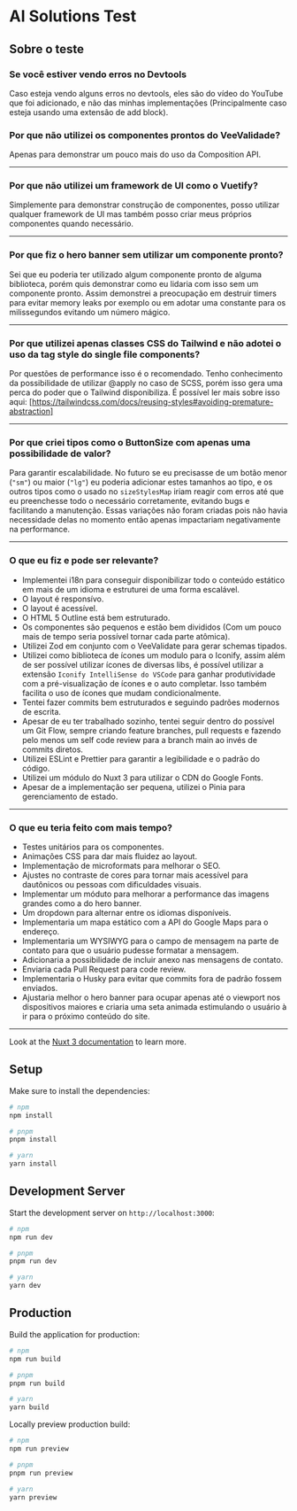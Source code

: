 # AI Solutions Test

## Sobre o teste

### Se você estiver vendo erros no Devtools

Caso esteja vendo alguns erros no devtools, eles são do vídeo do YouTube que foi adicionado, e não das minhas implementações (Principalmente caso esteja usando uma extensão de add block).

### Por que não utilizei os componentes prontos do VeeValidade?

Apenas para demonstrar um pouco mais do uso da Composition API.

---

### Por que não utilizei um framework de UI como o Vuetify?

Simplemente para demonstrar construção de componentes, posso utilizar qualquer framework de UI mas também posso criar meus próprios componentes quando necessário.

---

### Por que fiz o hero banner sem utilizar um componente pronto?

Sei que eu poderia ter utilizado algum componente pronto de alguma biblioteca, porém quis demonstrar como eu lidaria com isso sem um componente pronto. Assim demonstrei a preocupação em destruir timers para evitar memory leaks por exemplo ou em adotar uma constante para os milissegundos evitando um número mágico.

---

### Por que utilizei apenas classes CSS do Tailwind e não adotei o uso da tag style do single file components?

Por questões de performance isso é o recomendado. Tenho conhecimento da possibilidade de utilizar @apply no caso de SCSS, porém isso gera uma perca do poder que o Tailwind disponibiliza. É possível ler mais sobre isso aqui: [https://tailwindcss.com/docs/reusing-styles#avoiding-premature-abstraction]

---

### Por que criei tipos como o ButtonSize com apenas uma possibilidade de valor?

Para garantir escalabilidade. No futuro se eu precisasse de um botão menor (`"sm"`) ou maior (`"lg"`) eu poderia adicionar estes tamanhos ao tipo, e os outros tipos como o usado no `sizeStylesMap` iriam reagir com erros até que eu preenchesse todo o necessário corretamente, evitando bugs e facilitando a manutenção. Essas variações não foram criadas pois não havia necessidade delas no momento então apenas impactariam negativamente na performance.

---

### O que eu fiz e pode ser relevante?

- Implementei i18n para conseguir disponibilizar todo o conteúdo estático em mais de um idioma e estruturei de uma forma escalável.
- O layout é responsívo.
- O layout é acessível.
- O HTML 5 Outline está bem estruturado.
- Os componentes são pequenos e estão bem divididos (Com um pouco mais de tempo seria possível tornar cada parte atômica).
- Utilizei Zod em conjunto com o VeeValidate para gerar schemas tipados.
- Utilizei como biblioteca de ícones um modulo para o Iconify, assim além de ser possível utilizar ícones de diversas libs, é possível utilizar a extensão `Iconify IntelliSense do VSCode` para ganhar produtividade com a pré-visualização de ícones e o auto completar. Isso também facilita o uso de ícones que mudam condicionalmente.
- Tentei fazer commits bem estruturados e seguindo padrões modernos de escrita.
- Apesar de eu ter trabalhado sozinho, tentei seguir dentro do possível um Git Flow, sempre criando feature branches, pull requests e fazendo pelo menos um self code review para a branch main ao invés de commits diretos.
- Utilizei ESLint e Prettier para garantir a legibilidade e o padrão do código.
- Utilizei um módulo do Nuxt 3 para utilizar o CDN do Google Fonts.
- Apesar de a implementação ser pequena, utilizei o Pinia para gerenciamento de estado.

---

### O que eu teria feito com mais tempo?

- Testes unitários para os componentes.
- Animações CSS para dar mais fluidez ao layout.
- Implementação de microformats para melhorar o SEO.
- Ajustes no contraste de cores para tornar mais acessível para dautônicos ou pessoas com dificuldades visuais.
- Implementar um móduto para melhorar a performance das imagens grandes como a do hero banner.
- Um dropdown para alternar entre os idiomas disponíveis.
- Implementaria um mapa estático com a API do Google Maps para o endereço.
- Implementaria um WYSIWYG para o campo de mensagem na parte de contato para que o usuário pudesse formatar a mensagem.
- Adicionaria a possibilidade de incluir anexo nas mensagens de contato.
- Enviaria cada Pull Request para code review.
- Implementaria o Husky para evitar que commits fora de padrão fossem enviados.
- Ajustaria melhor o hero banner para ocupar apenas até o viewport nos dispositivos maiores e criaria uma seta animada estimulando o usuário à ir para o próximo conteúdo do site.

---

Look at the [Nuxt 3 documentation](https://nuxt.com/docs/getting-started/introduction) to learn more.

## Setup

Make sure to install the dependencies:

```bash
# npm
npm install

# pnpm
pnpm install

# yarn
yarn install
```

## Development Server

Start the development server on `http://localhost:3000`:

```bash
# npm
npm run dev

# pnpm
pnpm run dev

# yarn
yarn dev
```

## Production

Build the application for production:

```bash
# npm
npm run build

# pnpm
pnpm run build

# yarn
yarn build
```

Locally preview production build:

```bash
# npm
npm run preview

# pnpm
pnpm run preview

# yarn
yarn preview
```
